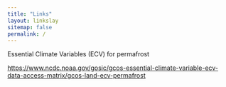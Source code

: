 ```yaml
---
title: "Links"
layout: linkslay
sitemap: false
permalink: /
---
```


Essential Climate Variables (ECV) for permafrost 

<https://www.ncdc.noaa.gov/gosic/gcos-essential-climate-variable-ecv-data-access-matrix/gcos-land-ecv-permafrost>
